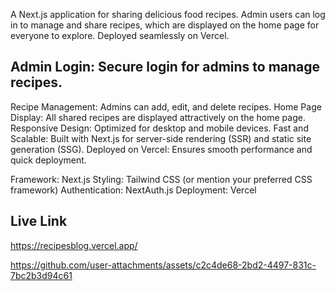 A Next.js application for sharing delicious food recipes. Admin users can log in to manage and share recipes, which are displayed on the home page for everyone to explore. 
Deployed seamlessly on Vercel.

## Admin Login: Secure login for admins to manage recipes.
Recipe Management: Admins can add, edit, and delete recipes.
Home Page Display: All shared recipes are displayed attractively on the home page.
Responsive Design: Optimized for desktop and mobile devices.
Fast and Scalable: Built with Next.js for server-side rendering (SSR) and static site generation (SSG).
Deployed on Vercel: Ensures smooth performance and quick deployment.

Framework: Next.js
Styling: Tailwind CSS (or mention your preferred CSS framework)
Authentication: NextAuth.js
Deployment: Vercel

## Live Link
https://recipesblog.vercel.app/

https://github.com/user-attachments/assets/c2c4de68-2bd2-4497-831c-7bc2b3d94c61


